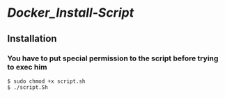 # _Docker_Install-Script_

## Installation
### You have to put special permission to the script before trying to exec him

```
$ sudo chmod +x script.sh
$ ./script.Sh
```
